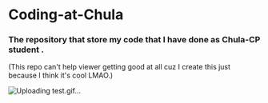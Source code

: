 # Coding-at-Chula
### The repository that store my code that I have done as Chula-CP student .
(This repo can't help viewer getting good at all cuz I create this just because I think it's cool LMAO.)


![Uploading test.gif…]()
